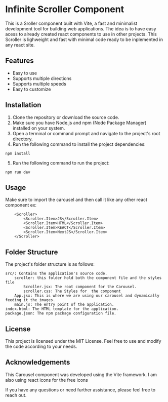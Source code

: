 # Infinite Scroller Component

This is a Sroller component built with Vite, a fast and minimalist development tool for building web applications. The idea is to have easy acess to already created react components to use in other projects. This Scroller is lighweight and fast with minimal code ready to be inplemented in any react site.

## Features

- Easy to use
- Supports multiple directions 
- Supports multiple speeds
- Easy to customize

## Installation

1. Clone the repository or download the source code.
2. Make sure you have Node.js and npm (Node Package Manager) installed on your system.
3. Open a terminal or command prompt and navigate to the project's root directory.
4. Run the following command to install the project dependencies:

```shell
npm install

```

5. Run the following command to run the project:

```shell
npm run dev
```
## Usage

Make sure to import the carousel and then call it like any other react component
ex:
```react
    <Scroller>
        <Scroller.Item>JS</Scroller.Item>
        <Scroller.Item>HTML</Scroller.Item>
        <Scroller.Item>REACT</Scroller.Item>
        <Scroller.Item>NextJS</Scroller.Item>
    </Scroller>
```



## Folder Structure

The project's folder structure is as follows:

    src/: Contains the application's source code.
        scroller: this folder hold both the component file and the styles file
            Scroller.jsx: The root component for the Carousel.
            scroller.css: The Styles for  the component 
        App.jsx: This is where we are using our carousel and dynamically feeding it the images.
        main.js: The entry point of the application.
    index.html: The HTML template for the application.
    package.json: The npm package configuration file.

## License

This project is licensed under the MIT License. Feel free to use and modify the code according to your needs.


## Acknowledgements

This Carousel component was developed using the Vite framework.
I am also using react icons for the free icons

If you have any questions or need further assistance, please feel free to reach out.

